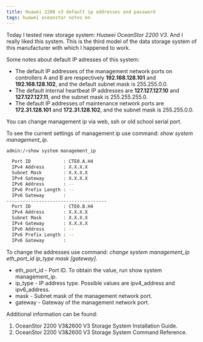 ```yaml
---
title: Huawei 2200 v3 default ip addresses and password
tags: huawei oceanstor notes en
---
```

Today I tested new storage system: _Huawei OceanStor 2200 V3_. And I really liked this system. This is the third model of the data storage system of this manufacturer with which I happened to work.

Some notes about default IP adresses of this system:

* The default IP addresses of the management network ports on controllers A and B are respectively __192.168.128.101__ and __192.168.128.102__, and the default subnet mask is 255.255.0.0.
* The default internal heartbeat IP addresses are __127.127.127.10__ and __127.127.127.11__, and the subnet mask is 255.255.255.0.
* The default IP addresses of maintenance network ports are __172.31.128.101__ and __172.31.128.102__, and the subnet mask is 255.255.0.0.

You can change management ip via web, ssh or old school serial port.

To see the current settings of management ip use command: _show system management_ip_.
```bash
admin:/>show system management_ip

  Port ID            : CTE0.A.H4
  IPv4 Address       : X.X.X.X
  Subnet Mask        : X.X.X.X
  IPv4 Gateway       : X.X.X.X
  IPv6 Address       : --
  IPv6 Prefix Length : --
  IPv6 Gateway       :
-------------------------------------
  Port ID            : CTE0.B.H4
  IPv4 Address       : X.X.X.X
  Subnet Mask        : X.X.X.X
  IPv4 Gateway       : X.X.X.X
  IPv6 Address       : --
  IPv6 Prefix Length : --
  IPv6 Gateway       :
```

To change the addresses use command: _change system management_ip eth_port_id ip_type mask [gateway]_.

* eth_port_id - Port ID. To obtain the value, run show system management_ip.
* ip_type - IP address type. Possible values are ipv4_address and ipv6_address.
* mask - Subnet mask of the management network port.
* gateway - Gateway of the management network port.

Additional information can be found:

1. OceanStor 2200 V3&2600 V3 Storage System Installation Guide.
2. OceanStor 2200 V3&2600 V3 Storage System Command Reference.
